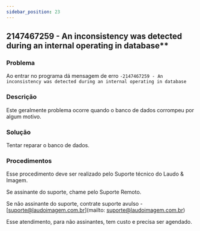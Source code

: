 ```yaml
---
sidebar_position: 23
---
```


## 2147467259 - An inconsistency was detected during an internal operating in database**

### Problema

Ao entrar no programa dá mensagem de erro `-2147467259 - An
inconsistency was detected during an internal operating in
database`

### Descrição

Este geralmente problema ocorre quando o banco de dados
corrompeu por algum motivo.

### Solução

Tentar reparar o banco de dados.

### Procedimentos

Esse procedimento deve ser realizado pelo Suporte técnico do
Laudo & Imagem.

Se assinante do suporte, chame pelo Suporte Remoto.

Se não assinante do suporte, contrate suporte avulso -
[suporte@laudoimagem.com.br](mailto: suporte@laudoimagem.com.br)

Esse atendimento, para não assinantes, tem custo e precisa ser
agendado.